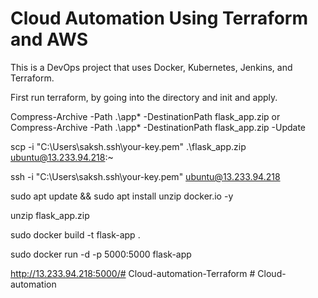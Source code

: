 # Cloud Automation Using Terraform and AWS

This is a DevOps project that uses Docker, Kubernetes, Jenkins, and Terraform.

First run terraform, by going into the directory and init and apply.

Compress-Archive -Path .\app\* -DestinationPath flask_app.zip 
or
Compress-Archive -Path .\app\* -DestinationPath flask_app.zip -Update


scp -i "C:\Users\saksh\.ssh\your-key.pem" .\flask_app.zip ubuntu@13.233.94.218:~

ssh -i "C:\Users\saksh\.ssh\your-key.pem" ubuntu@13.233.94.218

sudo apt update && sudo apt install unzip docker.io -y

unzip flask_app.zip

sudo docker build -t flask-app .

sudo docker run -d -p 5000:5000 flask-app

http://13.233.94.218:5000/#   C l o u d - a u t o m a t i o n - T e r r a f o r m  
 #   C l o u d - a u t o m a t i o n  
 